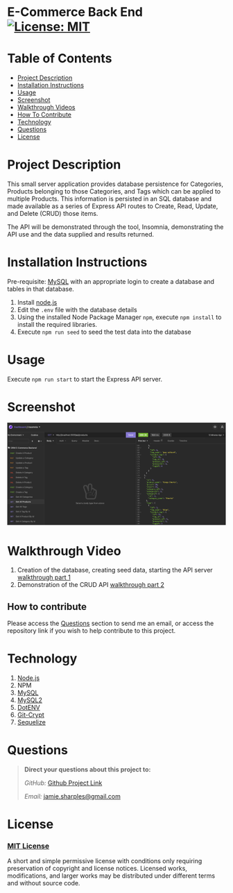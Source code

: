 # E-Commerce Back End     [![License: MIT](https://img.shields.io/badge/License-MIT-yellow.svg)](https://opensource.org/licenses/MIT)

# Table of Contents
- [Project Description](#project-description)
- [Installation Instructions](#installation-instructions)
- [Usage](#usage)
- [Screenshot](#screenshot)
- [Walkthrough Videos](#walkthrough-video)  
- [How To Contribute](#how-to-contribute)
- [Technology](#technology)
- [Questions](#questions)
- [License](#license)


# Project Description
This small server application provides database persistence for Categories, Products
belonging to those Categories, and Tags which can be applied to multiple Products.  This information
is persisted in an SQL database and made available as a series of Express API routes to Create, Read, Update, and Delete (CRUD) those items.

The API will be demonstrated through the tool, Insomnia, demonstrating the API use and the data supplied and results returned.

# Installation Instructions

Pre-requisite: [MySQL](https://www.mysql.com) with an appropriate login to create a database and tables in that database.

1.  Install [node.js](http://nodejs.org)
2.  Edit the `.env` file with the database details    
3.  Using the installed Node Package Manager `npm`, execute `npm install` to install the required libraries.
4.  Execute `npm run seed` to seed the test data into the database

# Usage

Execute `npm run start` to start the Express API server.

# Screenshot

![screenshot](./dist/img/screenshot.png)

# Walkthrough Video

1.  Creation of the database, creating seed data, starting the API server  [walkthrough part 1](https://drive.google.com/file/d/1-oK6Xb5BSsQx2W11IBQ1Cy3Dvn80cxBB/view)
2.  Demonstration of the CRUD API [walkthrough part 2](https://drive.google.com/file/d/1m9UDnPNW076lJxg8-3GgiFK9iNss1f1f/view)

## How to contribute

Please access the [Questions](#questions) section to send me an email, or access the repository link if you wish to help contribute to this project.

# Technology

1. [Node.js](http://nodejs.org)
2. NPM
3. [MySQL](https://www.mysql.com/)
4. [MySQL2](https://www.npmjs.com/package/mysql2)
5. [DotENV](https://www.npmjs.com/package/dotenv)
6. [Git-Crypt](https://github.com/AGWA/git-crypt)
7. [Sequelize](https://sequelize.org)

# Questions

>  **Direct your questions about this project to:**
>
>  *GitHub:* [Github Project Link](https://github.com/jsharples777/week-14-homework)
>
>  *Email:* [jamie.sharples@gmail.com](mailto:jamie.sharples@gmail.com)

# License

### [MIT License](https://opensource.org/licenses/MIT)
A short and simple permissive license with conditions only requiring preservation of copyright and license notices. Licensed works, modifications, and larger works may be distributed under different terms and without source code.